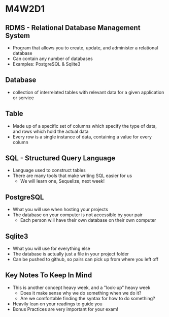 # M4W2D1

## RDMS - Relational Database Management System

- Program that allows you to create, update, and administer a relational
  database
- Can contain any number of databases
- Examples: PostgreSQL & Sqlite3

## Database

- collection of interrelated tables with relevant data for a given application
  or service

## Table

- Made up of a specific set of columns which specify the type of data, and rows
  which hold the actual data
- Every row is a single instance of data, containing a value for every column

## SQL - Structured Query Language

- Language used to construct tables
- There are many tools that make writing SQL easier for us
  - We will learn one, Sequelize, next week!

## PostgreSQL

- What you will use when hosting your projects
- The database on your computer is not accessible by your pair
  - Each person will have their own database on their own computer

## Sqlite3

- What you will use for everything else
- The database is actually just a file in your project folder
- Can be pushed to github, so pairs can pick up from where you left off

## Key Notes To Keep In Mind

- This is another concept heavy week, and a "look-up" heavy week
  - Does it make sense why we do something when we do it?
  - Are we comfortable finding the syntax for how to do something?
- Heavily lean on your readings to guide you
- Bonus Practices are very important for your exam!
